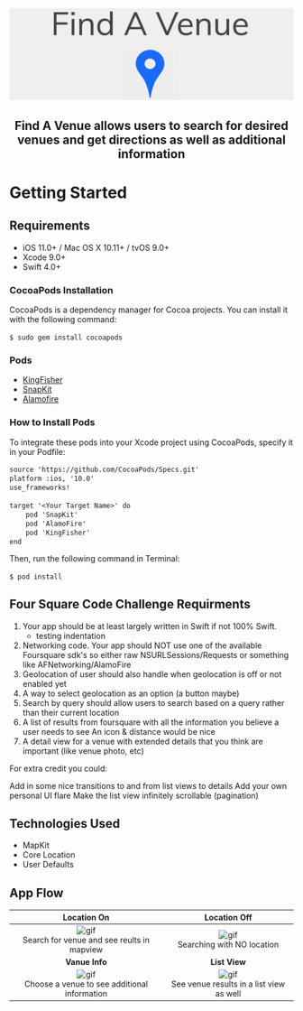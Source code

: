 ![Banner](https://github.com/ncsouvenir/URBN-codesample/blob/master/Gifs/Screen%20Shot%202018-04-16%20at%205.11.34%20PM.png)


## <p align="center"> Find A Venue allows users to search for desired venues and get directions as well as additional information
</p>

# Getting Started

## Requirements
- iOS 11.0+ / Mac OS X 10.11+ / tvOS 9.0+
- Xcode 9.0+
- Swift 4.0+

### CocoaPods Installation
CocoaPods is a dependency manager for Cocoa projects. You can install it with the following command:

`$ sudo gem install cocoapods`

### Pods
- [KingFisher](https://cocoapods.org/pods/Kingfisher)
- [SnapKit](http://snapkit.io/docs)
- [Alamofire](https://cocoapods.org/pods/Alamofire)

### How to Install Pods
To integrate these pods into your Xcode project using CocoaPods, specify it in your Podfile:
```
source 'https://github.com/CocoaPods/Specs.git'
platform :ios, '10.0'
use_frameworks!

target '<Your Target Name>' do
    pod 'SnapKit'
    pod 'AlamoFire'
    pod 'KingFisher'
end
```
Then, run the following command in Terminal:

`$ pod install`

## Four Square Code Challenge Requirments
1. Your app should be at least largely written in Swift if not 100% Swift.
    - testing indentation
2. Networking code. Your app should NOT use one of the available Foursquare sdk's so either raw NSURLSessions/Requests or something like AFNetworking/AlamoFire
3. Geolocation of user should also handle when geolocation is off or not enabled yet
4. A way to select geolocation as an option (a button maybe)
5. Search by query should allow users to search based on a query rather than their current location
6. A list of results from foursquare with all the information you believe a user needs to see
An icon & distance would be nice
7. A detail view for a venue with extended details that you think are important (like venue photo, etc)
 

For extra credit you could:

Add in some nice transitions to and from list views to details
Add your own personal UI flare
Make the list view infinitely scrollable (pagination)


## Technologies Used
- MapKit
- Core Location
- User Defaults


## App Flow
**Location On**| **Location Off** |
:---: | :---: | 
![gif](https://github.com/ncsouvenir/URBN-codesample/blob/master/Gifs/searchwithlocation.gif) <br/>Search for venue and see reults in mapview| ![gif](https://github.com/ncsouvenir/URBN-codesample/blob/master/Gifs/nolocationsearch.gif) <br/> Searching with NO location | 
**Vanue Info**| **List View** |
![gif](https://github.com/ncsouvenir/URBN-codesample/blob/master/Gifs/choosevenueseeinfo.gif) <br/>Choose a venue to see additional information | ![gif](https://github.com/ncsouvenir/URBN-codesample/blob/master/Gifs/showinglistview.gif) <br/>See venue results in a list view as well|

